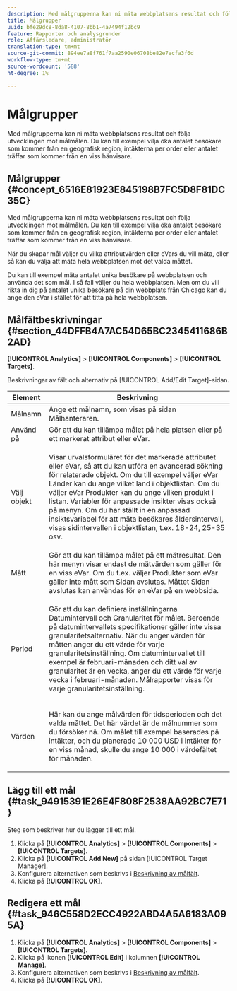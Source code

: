 ```yaml
---
description: Med målgrupperna kan ni mäta webbplatsens resultat och följa utvecklingen mot målmålen. Du kan till exempel vilja öka antalet besökare som kommer från en geografisk region, intäkterna per order eller antalet träffar som kommer från en viss hänvisare.
title: Målgrupper
uuid: bfe29dc8-8da8-4107-8bb1-4a7494f12bc9
feature: Rapporter och analysgrunder
role: Affärsledare, administratör
translation-type: tm+mt
source-git-commit: 894ee7a8f761f7aa2590e06708be82e7ecfa3f6d
workflow-type: tm+mt
source-wordcount: '588'
ht-degree: 1%

---
```



# Målgrupper

Med målgrupperna kan ni mäta webbplatsens resultat och följa utvecklingen mot målmålen. Du kan till exempel vilja öka antalet besökare som kommer från en geografisk region, intäkterna per order eller antalet träffar som kommer från en viss hänvisare.

## Målgrupper {#concept_6516E81923E845198B7FC5D8F81DC35C}

Med målgrupperna kan ni mäta webbplatsens resultat och följa utvecklingen mot målmålen. Du kan till exempel vilja öka antalet besökare som kommer från en geografisk region, intäkterna per order eller antalet träffar som kommer från en viss hänvisare.

När du skapar mål väljer du vilka attributvärden eller eVars du vill mäta, eller så kan du välja att mäta hela webbplatsen mot det valda måttet.

Du kan till exempel mäta antalet unika besökare på webbplatsen och använda det som mål. I så fall väljer du hela webbplatsen. Men om du vill rikta in dig på antalet unika besökare på din webbplats från Chicago kan du ange den eVar i stället för att titta på hela webbplatsen.

## Målfältbeskrivningar {#section_44DFFB4A7AC54D65BC2345411686B2AD}

**[!UICONTROL Analytics]** > **[!UICONTROL Components]** > **[!UICONTROL Targets]**.

Beskrivningar av fält och alternativ på [!UICONTROL Add/Edit Target]-sidan.

<table id="table_E08728BECC204DF59F0AC99957A68CAE"> 
 <thead> 
  <tr> 
   <th colname="col1" class="entry"> Element </th> 
   <th colname="col2" class="entry"> Beskrivning </th> 
  </tr> 
 </thead>
 <tbody> 
  <tr> 
   <td colname="col1"> Målnamn </td> 
   <td colname="col2">Ange ett målnamn, som visas på sidan <span class="wintitle"> Målhanteraren</span>. </td> 
  </tr> 
  <tr> 
   <td colname="col1"> Använd på </td> 
   <td colname="col2"> Gör att du kan tillämpa målet på hela platsen eller på ett markerat attribut eller eVar. </td> 
  </tr> 
  <tr> 
   <td colname="col1"> Välj objekt </td> 
   <td colname="col2"> <p>Visar urvalsformuläret för det markerade attributet eller eVar, så att du kan utföra en avancerad sökning för relaterade objekt. Om du till exempel väljer eVar <span class="uicontrol"> Länder</span> kan du ange vilket land i objektlistan. Om du väljer eVar <span class="uicontrol"> Produkter</span> kan du ange vilken produkt i listan. Variabler för anpassade insikter visas också på menyn. Om du har ställt in en anpassad insiktsvariabel för att mäta besökares åldersintervall, visas sidintervallen i objektlistan, t.ex. 18-24, 25-35 osv. </p> </td> 
  </tr> 
  <tr> 
   <td colname="col1"> Mått </td> 
   <td colname="col2">Gör att du kan tillämpa målet på ett mätresultat. Den här menyn visar endast de mätvärden som gäller för en viss eVar. Om du t.ex. väljer <span class="uicontrol"> Produkter</span> som eVar gäller inte mått som <span class="uicontrol"> Sidan avslutas</span>. Måttet <span class="uicontrol"> Sidan avslutas</span> kan användas för en eVar på en webbsida. </td> 
  </tr> 
  <tr> 
   <td colname="col1"> Period </td> 
   <td colname="col2"> <p>Gör att du kan definiera inställningarna <span class="uicontrol"> Datumintervall</span> och <span class="uicontrol"> Granularitet</span> för målet. Beroende på datumintervallets specifikationer gäller inte vissa granularitetsalternativ. När du anger värden för måtten anger du ett värde för varje granularitetsinställning. Om datumintervallet till exempel är februari-månaden och ditt val av granularitet är en vecka, anger du ett värde för varje vecka i februari-månaden. Målrapporter visas för varje granularitetsinställning. </p> </td> 
  </tr> 
  <tr> 
   <td colname="col1"> Värden </td> 
   <td colname="col2"> <p>Här kan du ange målvärden för tidsperioden och det valda måttet. Det här värdet är de målnummer som du försöker nå. Om målet till exempel baserades på intäkter, och du planerade 10 000 USD i intäkter för en viss månad, skulle du ange 10 000 i värdefältet för månaden. </p> </td> 
  </tr> 
 </tbody> 
</table>

## Lägg till ett mål {#task_94915391E26E4F808F2538AA92BC7E71}

Steg som beskriver hur du lägger till ett mål.

<!-- 

t_add_a_target.xml

 -->

1. Klicka på **[!UICONTROL Analytics]** > **[!UICONTROL Components]** > **[!UICONTROL Targets]**.
1. Klicka på **[!UICONTROL Add New]** på sidan [!UICONTROL Target Manager].
1. Konfigurera alternativen som beskrivs i [Beskrivning av målfält](/help/analyze/reports-analytics/targets.md#section_44DFFB4A7AC54D65BC2345411686B2AD).
1. Klicka på **[!UICONTROL OK]**.

## Redigera ett mål {#task_946C558D2ECC4922ABD4A5A6183A095A}

1. Klicka på **[!UICONTROL Analytics]** > **[!UICONTROL Components]** > **[!UICONTROL Targets]**.
1. Klicka på ikonen **[!UICONTROL Edit]** i kolumnen **[!UICONTROL Manage]**.
1. Konfigurera alternativen som beskrivs i [Beskrivning av målfält](/help/analyze/reports-analytics/targets.md#section_44DFFB4A7AC54D65BC2345411686B2AD).
1. Klicka på **[!UICONTROL OK]**.
